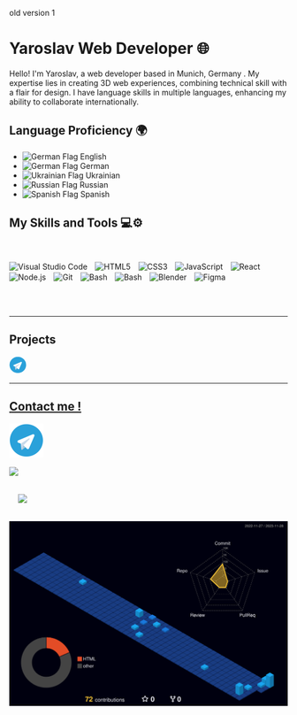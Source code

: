 old version 1 
# Yaroslav Web Developer 🌐


Hello! I'm Yaroslav, a web developer based in Munich, Germany . My expertise lies in creating 3D web experiences, combining technical skill with a flair for design. I have language skills in multiple languages, enhancing my ability to collaborate internationally.


## Language Proficiency 🌍
<td>
        <ul>
            <li><img  src="https://flagcdn.com/gb.svg" alt="German Flag" style="width: 20px;"> English</li>
            <li><img src="https://cdnjs.cloudflare.com/ajax/libs/flag-icons/7.0.2/flags/4x3/de.svg" alt="German Flag" style="width: 20px;"> German</li>
            <li><img src="https://flagcdn.com/ua.svg" style="width: 20px;" alt="Ukrainian Flag"> Ukrainian</li>
            <li><img src="https://cdnjs.cloudflare.com/ajax/libs/flag-icons/7.0.2/flags/4x3/ru.svg" alt="Russian Flag" style="width: 20px;"> Russian</li>
            <li><img src="https://flagcdn.com/es.svg" style="width: 20px;" alt="Spanish Flag"> Spanish</li>
        </ul>
    </td> 

## My Skills and Tools 💻⚙️

<br>

<p>
    <img align="center" alt="Visual Studio Code" Title="VsCode" width="26px" src="https://cdn.jsdelivr.net/gh/devicons/devicon/icons/vscode/vscode-original.svg" style="padding-right:10px;" />
    <img align="center" alt="HTML5" Title="HTML" width="26px" src="https://cdn.jsdelivr.net/gh/devicons/devicon/icons/html5/html5-original.svg" style="padding-right:10px;" />
    <img align="center" alt="CSS3" Title="CSS" width="26px" src="https://cdn.jsdelivr.net/gh/devicons/devicon/icons/css3/css3-original.svg" style="padding-right:10px;" />
    <img align="center" alt="JavaScript"Title="JavaScript" width="26px" src="https://cdn.jsdelivr.net/gh/devicons/devicon/icons/javascript/javascript-original.svg" style="padding-right:10px;" />
    <img align="center" alt="React" Title="React" width="26px" src="https://cdn.jsdelivr.net/gh/devicons/devicon/icons/react/react-original.svg" style="padding-right:10px;" />
    <img align="center" alt="Node.js" Title="Node.js" width="26px" src="https://cdn.jsdelivr.net/gh/devicons/devicon/icons/nodejs/nodejs-original.svg" style="padding-right:10px;" />
    <img align="center" alt="Git" Title="Git" width="26px" src="https://cdn.jsdelivr.net/gh/devicons/devicon/icons/git/git-original.svg" style="padding-right:10px;" />
    <img align="center" alt="Bash" Title="Bash" width="26px" src="https://cdn.jsdelivr.net/gh/devicons/devicon/icons/bash/bash-original.svg" style="padding-right:10px;" />
    <img align="center" alt="Bash" Title="Photoshop" width="26px" src="https://cdn.jsdelivr.net/gh/devicons/devicon/icons/photoshop/photoshop-plain.svg" style="padding-right:10px;" />
    <img align="center" alt="Blender" Title="Blender" width="26px" src="https://cdn.jsdelivr.net/gh/devicons/devicon/icons/blender/blender-original.svg" style="padding-right:10px;" />
    <img align="center" alt="Figma" Title="Figma" width="26px" src="https://cdn.jsdelivr.net/gh/devicons/devicon/icons/figma/figma-original.svg" style="padding-right:10px;" />
</p>
<br>
<br>


          
---
## Projects

<a href="https://t.me/mu_ukraine">
        <svg xmlns="http://www.w3.org/2000/svg" width="31" height="31" viewBox="0 0 31 31" fill="none">
  <ellipse cx="15.5" cy="15.4122" rx="15" ry="14.6565" fill="#2AA1DA"/>
  <path d="M10.9392 19.8154C10.9343 19.5377 11.1796 19.3214 11.4581 19.3579L13.8251 19.6681C13.898 19.6776 13.9676 19.7043 14.0281 19.7458L15.1089 20.4881C15.3619 20.6618 15.3762 21.0265 15.1375 21.2169L11.7561 23.9141C11.458 24.1519 11.0123 23.9445 11.0056 23.5649L10.9392 19.8154Z" fill="#A9C6D8"/>
  <path d="M11.4361 23.7279C11.3534 23.9552 11.0206 23.9169 10.9932 23.6768L10.3569 18.0974C10.3402 17.9508 10.4647 17.8265 10.6115 17.8434L13.1699 18.1385C13.3166 18.1555 13.4088 18.3047 13.3582 18.4436L11.4361 23.7279Z" fill="#C8DAEA"/>
  <path d="M21.1973 9.92659C22.1518 9.5262 23.1157 10.4785 22.7096 11.4207L17.8702 22.6498C17.5482 23.397 16.5593 23.5786 15.9849 22.9961L12.8123 19.7789C12.7376 19.7032 12.6525 19.6381 12.5597 19.5854L10.1179 18.202C10.0522 18.1647 9.98288 18.134 9.91104 18.1101L8.19796 17.5419C7.19266 17.2085 7.13641 15.8253 8.11151 15.4162L21.1973 9.92659Z" fill="white"/>
  <path d="M17.7273 13.6371C18.1882 13.3381 18.6963 13.9478 18.3104 14.3367L13.1054 19.5827C12.9559 19.7333 12.7209 19.7624 12.5378 19.6529L11.0378 18.7555C10.7476 18.5819 10.7393 18.1692 11.0223 17.9856L17.7273 13.6371Z" fill="#C8DAEA"/>
</svg>



---

## Contact me ! 
<a href="https://t.me/mu_ukraine">

![Telegram Logo](https://raw.githubusercontent.com/yaroslavgubich/Yaroslav-Designs/main/telegramLogo.svg)

<a href="mailto:yar.mansens@gmail.com">
    <img src="https://www.cdnlogo.com/logos/g/93/gmail.svg" style="width:70px">
</a>

 <a href="https://www.linkedin.com/in/yaroslav-gubich-0476382a0"><img src="https://cdn.jsdelivr.net/gh/devicons/devicon/icons/linkedin/linkedin-original.svg" style="width:35px; margin: 16px"/></a>







![Profile Night View](https://raw.githubusercontent.com/yaroslavgubich/yaroslavgubich/8d0c552fadb1b07fc677138c815c3bfbf74379f4/profile-3d-contrib/profile-night-view.svg)


<!--
**yaroslavgubich/yaroslavgubich** is a ✨ _special_ ✨ repository because its `README.md` (this file) appears on your GitHub profile.

Here are some ideas to get you started:

- 🔭 I’m currently working on ...
- 🌱 I’m currently learning ...
- 👯 I’m looking to collaborate on ...
- 🤔 I’m looking for help with ...
- 💬 Ask me about ...
- 📫 How to reach me: ...
- 😄 Pronouns: ...
- ⚡ Fun fact: ...
-->
